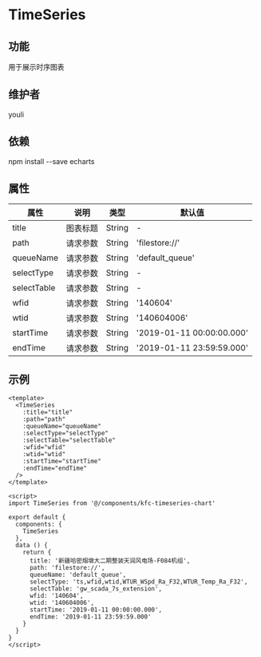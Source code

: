 # TimeSeries

## 功能
用于展示时序图表

## 维护者
youli

## 依赖
npm install --save echarts

## 属性

| 属性         | 说明     | 类型   | 默认值 |
| ----------- | -------- | ------ | ------ |
| title | 图表标题 | String | -      |
| path | 请求参数 | String | 'filestore://' |
| queueName | 请求参数 | String | 'default_queue' |
| selectType | 请求参数 | String | -      |
| selectTable | 请求参数 | String | -      |
| wfid | 请求参数 | String | '140604' |
| wtid | 请求参数 | String | '140604006' |
| startTime | 请求参数 | String | '2019-01-11 00:00:00.000' |
| endTime | 请求参数 | String | '2019-01-11 23:59:59.000' |

## 示例
```
<template>
  <TimeSeries
    :title="title"
    :path="path"
    :queueName="queueName"
    :selectType="selectType"
    :selectTable="selectTable"
    :wfid="wfid"
    :wtid="wtid"
    :startTime="startTime"
    :endTime="endTime"
  />
</template>

<script>
import TimeSeries from '@/components/kfc-timeseries-chart'

export default {
  components: {
    TimeSeries
  },
  data () {
    return {
      title: '新疆哈密烟墩大二期整装天润风电场-F084机组',
      path: 'filestore://',
      queueName: 'default_queue',
      selectType: 'ts,wfid,wtid,WTUR_WSpd_Ra_F32,WTUR_Temp_Ra_F32',
      selectTable: 'gw_scada_7s_extension',
      wfid: '140604',
      wtid: '140604006',
      startTime: '2019-01-11 00:00:00.000',
      endTime: '2019-01-11 23:59:59.000'
    }
  }
}
</script>
```
